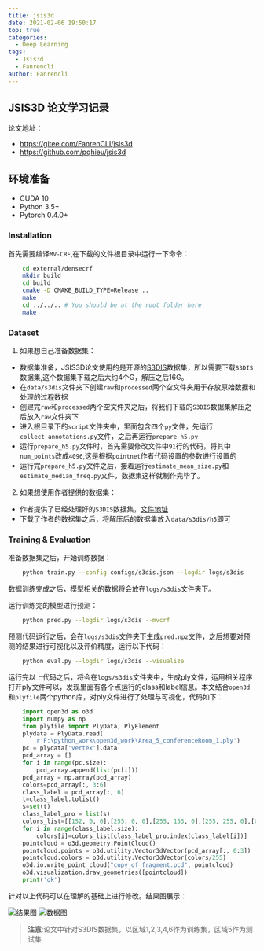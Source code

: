 ```yaml
---
title: jsis3d
date: 2021-02-06 19:50:17
top: true
categories:
  - Deep Learning
tags:
  - Jsis3d
  - Fanrencli
author: Fanrencli
---
```

## JSIS3D 论文学习记录

论文地址：

- https://gitee.com/FanrenCLI/jsis3d
- https://github.com/pqhieu/jsis3d
  
## 环境准备
- CUDA 10
- Python 3.5+
- Pytorch 0.4.0+

### Installation
首先需要编译`MV-CRF`,在下载的文件根目录中运行一下命令：
```sh
    cd external/densecrf
    mkdir build
    cd build
    cmake -D CMAKE_BUILD_TYPE=Release ..
    make
    cd ../../.. # You should be at the root folder here
    make
```


### Dataset
1. 如果想自己准备数据集：
- 数据集准备，JSIS3D论文使用的是开源的[S3DIS](http://buildingparser.stanford.edu/dataset.html)数据集，所以需要下载`S3DIS`数据集,这个数据集下载之后大约4个G，解压之后16G。
- 在`data/s3dis`文件夹下创建`raw`和`processed`两个空文件夹用于存放原始数据和处理的过程数据
- 创建完`raw`和`processed`两个空文件夹之后，将我们下载的`S3DIS`数据集解压之后放入`raw`文件夹下
- 进入根目录下的`script`文件夹中，里面包含四个`py`文件，先运行`collect_annotations.py`文件，之后再运行`prepare_h5.py`
- 运行`prepare_h5.py`文件时，首先需要修改文件中`91`行的代码，将其中`num_points`改成`4096`,这是根据`pointnet`作者代码设置的参数进行设置的
- 运行完`prepare_h5.py`文件之后，接着运行`estimate_mean_size.py`和`estimate_median_freq.py`文件，数据集这样就制作完毕了。
2. 如果想使用作者提供的数据集：
- 作者提供了已经处理好的`S3DIS`数据集，[文件地址](https://drive.google.com/open?id=1s1cFfb8cInM-SNHQoTGxN9BIyNpNQK6x)
- 下载了作者的数据集之后，将解压后的数据集放入`data/s3dis/h5`即可


### Training & Evaluation

准备数据集之后，开始训练数据：
```sh
    python train.py --config configs/s3dis.json --logdir logs/s3dis
```
数据训练完成之后，模型相关的数据将会放在`logs/s3dis`文件夹下。

运行训练完的模型进行预测：
```sh
    python pred.py --logdir logs/s3dis --mvcrf
```

预测代码运行之后，会在`logs/s3dis`文件夹下生成`pred.npz`文件，之后想要对预测的结果进行可视化以及评价精度，运行以下代码：
```sh
    python eval.py --logdir logs/s3dis --visualize
```
运行完以上代码之后，将会在`logs/s3dis`文件夹中，生成ply文件，运用相关程序打开ply文件可以，发现里面有各个点运行的class和label信息。本文结合`open3d`和`plyfile`两个python库，对ply文件进行了处理与可视化，代码如下：
```python
    import open3d as o3d
    import numpy as np
    from plyfile import PlyData, PlyElement
    plydata = PlyData.read(
        r'F:\python_work\open3d_work\Area_5_conferenceRoom_1.ply')
    pc = plydata['vertex'].data
    pcd_array = []
    for i in range(pc.size):
        pcd_array.append(list(pc[i]))
    pcd_array = np.array(pcd_array)
    colors=pcd_array[:, 3:6]
    class_label = pcd_array[:, 6]
    t=class_label.tolist()
    s=set(t)
    class_label_pro = list(s)
    colors_list=[[152, 0, 0],[255, 0, 0],[255, 153, 0],[255, 255, 0],[0, 255, 0],[0, 255, 255],[74, 134, 232],[0, 0, 255],[255, 0, 255],[230, 184, 175],[252, 229, 205],[208, 224, 227],[221, 126, 107]]
    for i in range(class_label.size):
        colors[i]=colors_list[class_label_pro.index(class_label[i])]
    pointcloud = o3d.geometry.PointCloud()
    pointcloud.points = o3d.utility.Vector3dVector(pcd_array[:, 0:3])
    pointcloud.colors = o3d.utility.Vector3dVector(colors/255)
    o3d.io.write_point_cloud("copy_of_fragment.pcd", pointcloud)
    o3d.visualization.draw_geometries([pointcloud])
    print('ok')
```
针对以上代码可以在理解的基础上进行修改。结果图展示：

![结果图](http://39.105.26.229:4567/1.png)
![数据图](http://39.105.26.229:4567/2.png)

> **注意**:论文中针对S3DIS数据集，以区域1,2,3,4,6作为训练集，区域5作为测试集 

